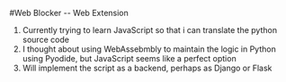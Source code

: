 #Web Blocker -- Web Extension
1. Currently trying to learn JavaScript so that i can translate the python source code 
2. I thought about using WebAssebmbly to maintain the logic in Python using Pyodide, but JavaScript seems like a perfect option
3. Will implement the script as a backend, perhaps as Django or Flask

